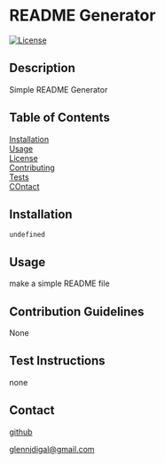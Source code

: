 # README Generator

  [![License](https://img.shields.io/badge/License-MIT-yellow.svg)](https://opensource.org/licenses/MIT)

## Description

Simple README Generator

## Table of Contents
[Installation](#Installation)  
[Usage](#Usage)  
[License](#License)  
[Contributing](#Contribution-Guidelines)  
[Tests](#How-To-Test)  
[COntact](#Contact)  

## Installation

```undefined```

## Usage

make a simple README file

## Contribution Guidelines

None

## Test Instructions

none

## Contact

[github](https://github.com/gd741)

glennjdigal@gmail.com  
